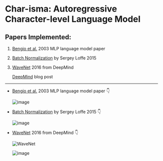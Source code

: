 # Char-isma: Autoregressive Character-level Language Model

## Papers Implemented:
1. [Bengio et al.](https://www.jmlr.org/papers/volume3/bengio03a/bengio03a.pdf) 2003 MLP language model paper
2. [Batch Normalization](https://arxiv.org/pdf/1502.03167) by Sergey Loffe 2015
3. [WaveNet](https://arxiv.org/pdf/1609.03499) 2016 from DeepMind
   
   [DeepMind](https://deepmind.google/discover/blog/wavenet-a-generative-model-for-raw-audio/) blog post
---------------------------------------------------------------------------------------------



* [Bengio et al.](https://www.jmlr.org/papers/volume3/bengio03a/bengio03a.pdf) 2003 MLP language model paper 👇


    ![image](https://github.com/user-attachments/assets/b8c613ff-82b1-4562-b85f-4182dccd9cd4)





* [Batch Normalization](https://arxiv.org/pdf/1502.03167) by Sergey Loffe 2015 👇


    ![image](https://github.com/user-attachments/assets/e8604b1e-36fe-45a7-b142-0ae4dd994799)


* [WaveNet](https://arxiv.org/pdf/1609.03499) 2016 from DeepMind 👇

     ![WaveNet](https://github.com/user-attachments/assets/be421d19-28eb-43c8-8ca0-9e95e1bc8752)

    ![image](https://github.com/user-attachments/assets/7122d6ba-baea-4f55-8ab4-1c924fee5c04)
    

